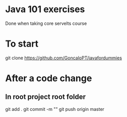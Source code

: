 # Java 101 exercises
Done when taking core servelts course

# To start
git clone https://github.com/GoncaloPT/javafordummies

# After a code change
## In root project root folder
git add .
git commit -m "<message>"
git push origin master
